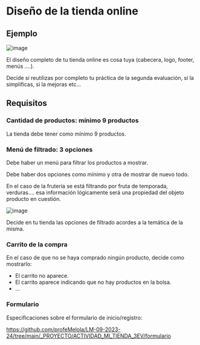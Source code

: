 # Diseño de la tienda online

## Ejemplo

![image](https://user-images.githubusercontent.com/91023374/233855525-0ecc3c6c-ff97-4565-b3f2-3eeec9de1af1.png)

El diseño completo de tu tienda online es cosa tuya (cabecera, logo, footer, menús ....).

Decide si reutilizas por completo tu práctica de la segunda evaluación, si la simplificas, si la mejoras etc...

## Requisitos

### Cantidad de productos: mínimo 9 productos

La tienda debe tener como mínimo 9 productos.

### Menú de filtrado: 3 opciones

Debe haber un menú para filtrar los productos a mostrar. 

Debe haber dos opciones como mínimo y otra de mostrar de nuevo todo.

En el caso de la frutería se está filtrando por fruta de temporada, verduras.... esa información lógicamente será una propiedad del objeto producto en cuestión.

![image](https://user-images.githubusercontent.com/91023374/233858687-00d5e86d-cf2a-4fe2-88c5-47a3f520f7e5.png)


Decide en tu tienda las opciones de filtrado acordes a la temática de la misma.

### Carrito de la compra

En el caso de que no se haya comprado ningún producto, decide como mostrarlo:
- El carrito no aparece.
- El carrito aparece indicando que no hay productos en la bolsa.
- ...

### Formulario

Especificaciones sobre el formulario de inicio/registro:

https://github.com/profeMelola/LM-09-2023-24/tree/main/_PROYECTO/ACTIVIDAD_MI_TIENDA_3EV/formulario
